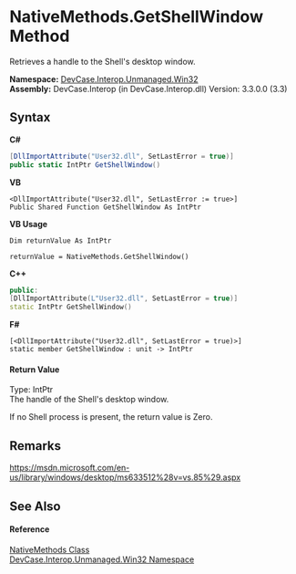 # NativeMethods.GetShellWindow Method 
 

Retrieves a handle to the Shell's desktop window.

**Namespace:**&nbsp;<a href="N_DevCase_Interop_Unmanaged_Win32">DevCase.Interop.Unmanaged.Win32</a><br />**Assembly:**&nbsp;DevCase.Interop (in DevCase.Interop.dll) Version: 3.3.0.0 (3.3)

## Syntax

**C#**<br />
``` C#
[DllImportAttribute("User32.dll", SetLastError = true)]
public static IntPtr GetShellWindow()
```

**VB**<br />
``` VB
<DllImportAttribute("User32.dll", SetLastError := true>]
Public Shared Function GetShellWindow As IntPtr
```

**VB Usage**<br />
``` VB Usage
Dim returnValue As IntPtr

returnValue = NativeMethods.GetShellWindow()
```

**C++**<br />
``` C++
public:
[DllImportAttribute(L"User32.dll", SetLastError = true)]
static IntPtr GetShellWindow()
```

**F#**<br />
``` F#
[<DllImportAttribute("User32.dll", SetLastError = true)>]
static member GetShellWindow : unit -> IntPtr 

```


#### Return Value
Type: IntPtr<br />The handle of the Shell's desktop window. 

 If no Shell process is present, the return value is Zero.

## Remarks
<a href="https://msdn.microsoft.com/en-us/library/windows/desktop/ms633512%28v=vs.85%29.aspx" target="_blank">https://msdn.microsoft.com/en-us/library/windows/desktop/ms633512%28v=vs.85%29.aspx</a>

## See Also


#### Reference
<a href="T_DevCase_Interop_Unmanaged_Win32_NativeMethods">NativeMethods Class</a><br /><a href="N_DevCase_Interop_Unmanaged_Win32">DevCase.Interop.Unmanaged.Win32 Namespace</a><br />